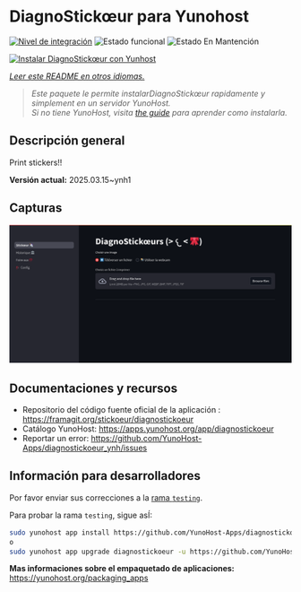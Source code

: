 <!--
Este archivo README esta generado automaticamente<https://github.com/YunoHost/apps/tree/master/tools/readme_generator>
No se debe editar a mano.
-->

# DiagnoStickœur para Yunohost

[![Nivel de integración](https://apps.yunohost.org/badge/integration/diagnostickoeur)](https://ci-apps.yunohost.org/ci/apps/diagnostickoeur/)
![Estado funcional](https://apps.yunohost.org/badge/state/diagnostickoeur)
![Estado En Mantención](https://apps.yunohost.org/badge/maintained/diagnostickoeur)

[![Instalar DiagnoStickœur con Yunhost](https://install-app.yunohost.org/install-with-yunohost.svg)](https://install-app.yunohost.org/?app=diagnostickoeur)

*[Leer este README en otros idiomas.](./ALL_README.md)*

> *Este paquete le permite instalarDiagnoStickœur rapidamente y simplement en un servidor YunoHost.*  
> *Si no tiene YunoHost, visita [the guide](https://yunohost.org/install) para aprender como instalarla.*

## Descripción general

Print stickers!!


**Versión actual:** 2025.03.15~ynh1

## Capturas

![Captura de DiagnoStickœur](./doc/screenshots/screenshot.png)

## Documentaciones y recursos

- Repositorio del código fuente oficial de la aplicación : <https://framagit.org/stickoeur/diagnostickoeur>
- Catálogo YunoHost: <https://apps.yunohost.org/app/diagnostickoeur>
- Reportar un error: <https://github.com/YunoHost-Apps/diagnostickoeur_ynh/issues>

## Información para desarrolladores

Por favor enviar sus correcciones a la [rama `testing`](https://github.com/YunoHost-Apps/diagnostickoeur_ynh/tree/testing).

Para probar la rama `testing`, sigue asÍ:

```bash
sudo yunohost app install https://github.com/YunoHost-Apps/diagnostickoeur_ynh/tree/testing --debug
o
sudo yunohost app upgrade diagnostickoeur -u https://github.com/YunoHost-Apps/diagnostickoeur_ynh/tree/testing --debug
```

**Mas informaciones sobre el empaquetado de aplicaciones:** <https://yunohost.org/packaging_apps>
